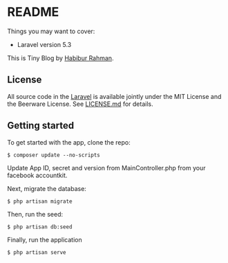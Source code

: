 # README

Things you may want to cover:

* Laravel version 5.3

This is Tiny Blog
by [Habibur Rahman](http://www.facebook.com/follow.hbrawnak).

## License

All source code in the [Laravel](https://laravel.com/)
is available jointly under the MIT License and the Beerware License. See
[LICENSE.md](LICENSE.md) for details.

## Getting started

To get started with the app, clone the repo:

```
$ composer update --no-scripts
```
Update App ID, secret and version from MainController.php from your facebook accountkit.

Next, migrate the database:

```
$ php artisan migrate
```

Then, run the seed:

```
$ php artisan db:seed
```

Finally, run the application
```
$ php artisan serve
```
